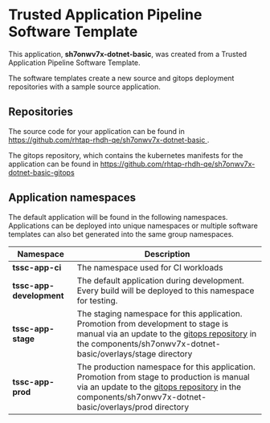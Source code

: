 # Trusted Application Pipeline Software Template

This application, **sh7onwv7x-dotnet-basic**, was created from a Trusted Application Pipeline Software Template.

The software templates create a new source and gitops deployment repositories with a sample source application. 

## Repositories

The source code for your application can be found in [https://github.com/rhtap-rhdh-qe/sh7onwv7x-dotnet-basic ](https://github.com/rhtap-rhdh-qe/sh7onwv7x-dotnet-basic ).
 
The gitops repository, which contains the kubernetes manifests for the application can be found in 
[https://github.com/rhtap-rhdh-qe/sh7onwv7x-dotnet-basic-gitops ](https://github.com/rhtap-rhdh-qe/sh7onwv7x-dotnet-basic-gitops ) 

## Application namespaces 

The default application will be found in the following namespaces. Applications can be deployed into unique namespaces or multiple software templates can also bet generated into the same group namespaces.  

|  Namespace   |  Description   |  
| -------- | -------- |
| **tssc-app-ci** | The namespace used for CI workloads |
| **tssc-app-development** | The default application during development. Every build will be deployed to this namespace for testing. |
| **tssc-app-stage** | The staging namespace for this application. Promotion from development to stage is manual via an update to the [gitops repository](https://github.com/rhtap-rhdh-qe/sh7onwv7x-dotnet-basic-gitops ) in the components/sh7onwv7x-dotnet-basic/overlays/stage directory |
| **tssc-app-prod** | The production namespace for this application. Promotion from stage to production is manual via an update to the [gitops repository](https://github.com/rhtap-rhdh-qe/sh7onwv7x-dotnet-basic-gitops ) in the components/sh7onwv7x-dotnet-basic/overlays/prod directory |